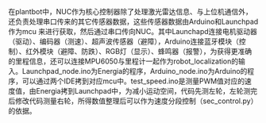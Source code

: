 在plantbot中，NUC作为核心控制器除了处理激光雷达信息、与上位机通信外，还负责处理串口传来的其它传感器数据，这些传感器数据由Arduino和Launchpad作为mcu
来进行获取，然后通过串口传向NUC。其中Launchapd连接电机驱动器（驱动）、编码器（测速）、超声波传感器（避障），Arduino连接蓝牙模块（控制）、红外模块（避障、防跌）、RGB灯（显示）、蜂鸣器（报警），为获得更准确的里程信息，还可以连接MPU6050与里程计一起作为robot_localization的输入。Launchpad_node.ino为Energia的程序，Arduino_node.ino为Arduino的程序，可以通过两个IDE拷到对应mcu中。test_speed.ino是测量PWM值对应的速度值，由Energia拷到Launchpad中，为减小运动空间，代码先测左轮，左轮测完后修改代码测量右轮，所得数值整理后可以作为速度分段控制（sec_control.py）的依据。
 
